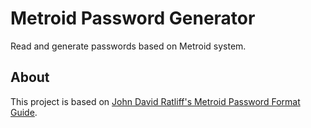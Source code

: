 # Metroid Password Generator

Read and generate passwords based on Metroid system.

## About
This project is based on [John David Ratliff's Metroid Password Format Guide](metroid-password-format-guide).

[metroid-password-format-guide]: https://games.technoplaza.net/mpg/password.txt
